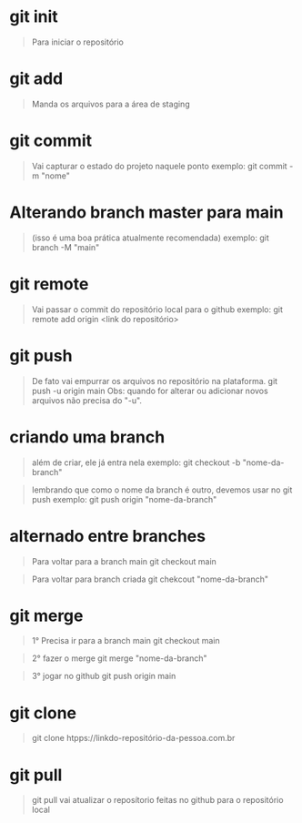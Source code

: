 # git init
> Para iniciar o repositório

# git add
> Manda os arquivos para a área de staging

# git commit 
> Vai capturar o estado do projeto naquele ponto
> exemplo: 
> git commit -m "nome" 

# Alterando branch master para main
> (isso é uma boa prática atualmente recomendada)
> exemplo: 
> git branch -M "main"

# git remote
> Vai passar o commit do repositório local para o github
> exemplo:
> git remote add origin <link do repositório>

# git push
> De fato vai empurrar os arquivos no repositório na plataforma.
> git push -u origin main
> Obs: quando for alterar ou adicionar novos arquivos não precisa do "-u".

# criando uma branch
> além de criar, ele já entra nela
> exemplo:
> git checkout -b "nome-da-branch"

> lembrando que como o nome da branch é outro, devemos usar no git push
> exemplo:
> git push origin "nome-da-branch"
# alternado entre branches
> Para voltar para a branch main
> git checkout main

> Para voltar para branch criada 
> git chekcout "nome-da-branch"

# git merge
> 1° Precisa ir para a branch main
> git checkout main

> 2° fazer o merge
> git merge "nome-da-branch"

> 3° jogar no github
> git push origin main

# git clone
> git clone htpps://linkdo-repositório-da-pessoa.com.br

# git pull 
> git pull
> vai atualizar o reposítorio feitas no github para o repositório local
